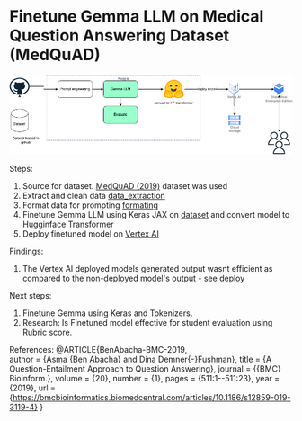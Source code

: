 # Finetune Gemma LLM on Medical Question Answering Dataset (MedQuAD)

![process](kaggleX%20Chatbot.png)

Steps:
1. Source for dataset. [MedQuAD (2019)](https://github.com/abachaa/MedQuAD) dataset was used
2. Extract and clean data [data_extraction](/data_extraction.ipynb)
3. Format data for prompting [formating](/prompt%20engineering.ipynb)
4. Finetune Gemma LLM using Keras JAX on [dataset](/gamma-finetune-with-medquad-data-keras-jax%20(1).ipynb) and convert model to Hugginface Transformer
5. Deploy finetuned model on [Vertex AI](/Deploy.ipynb)


Findings:
1. The Vertex AI deployed models generated output wasnt efficient as compared to the non-deployed model's output - see [deploy](/Deploy.ipynb)


Next steps:
1. Finetune Gemma using Keras and Tokenizers. 
2. Research: Is Finetuned model effective for student evaluation using Rubric score.


References:
        @ARTICLE{BenAbacha-BMC-2019,    
            author    = {Asma {Ben Abacha} and Dina Demner{-}Fushman},
            title     = {A Question-Entailment Approach to Question Answering},
            journal = {{BMC} Bioinform.}, 
            volume    = {20},
            number    = {1},
                pages     = {511:1--511:23},
            year      = {2019},
        url       = {https://bmcbioinformatics.biomedcentral.com/articles/10.1186/s12859-019-3119-4}
            }   
